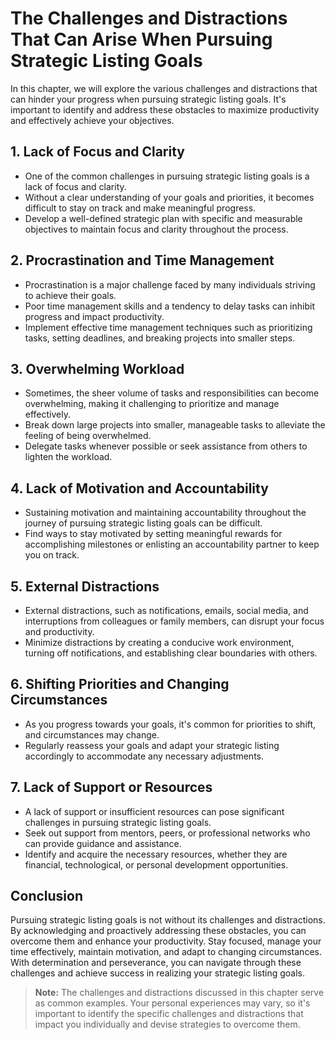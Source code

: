 The Challenges and Distractions That Can Arise When Pursuing Strategic Listing Goals
===============================================================================================

In this chapter, we will explore the various challenges and distractions that can hinder your progress when pursuing strategic listing goals. It's important to identify and address these obstacles to maximize productivity and effectively achieve your objectives.

**1. Lack of Focus and Clarity**
--------------------------------

* One of the common challenges in pursuing strategic listing goals is a lack of focus and clarity.
* Without a clear understanding of your goals and priorities, it becomes difficult to stay on track and make meaningful progress.
* Develop a well-defined strategic plan with specific and measurable objectives to maintain focus and clarity throughout the process.

**2. Procrastination and Time Management**
------------------------------------------

* Procrastination is a major challenge faced by many individuals striving to achieve their goals.
* Poor time management skills and a tendency to delay tasks can inhibit progress and impact productivity.
* Implement effective time management techniques such as prioritizing tasks, setting deadlines, and breaking projects into smaller steps.

**3. Overwhelming Workload**
----------------------------

* Sometimes, the sheer volume of tasks and responsibilities can become overwhelming, making it challenging to prioritize and manage effectively.
* Break down large projects into smaller, manageable tasks to alleviate the feeling of being overwhelmed.
* Delegate tasks whenever possible or seek assistance from others to lighten the workload.

**4. Lack of Motivation and Accountability**
--------------------------------------------

* Sustaining motivation and maintaining accountability throughout the journey of pursuing strategic listing goals can be difficult.
* Find ways to stay motivated by setting meaningful rewards for accomplishing milestones or enlisting an accountability partner to keep you on track.

**5. External Distractions**
----------------------------

* External distractions, such as notifications, emails, social media, and interruptions from colleagues or family members, can disrupt your focus and productivity.
* Minimize distractions by creating a conducive work environment, turning off notifications, and establishing clear boundaries with others.

**6. Shifting Priorities and Changing Circumstances**
-----------------------------------------------------

* As you progress towards your goals, it's common for priorities to shift, and circumstances may change.
* Regularly reassess your goals and adapt your strategic listing accordingly to accommodate any necessary adjustments.

**7. Lack of Support or Resources**
-----------------------------------

* A lack of support or insufficient resources can pose significant challenges in pursuing strategic listing goals.
* Seek out support from mentors, peers, or professional networks who can provide guidance and assistance.
* Identify and acquire the necessary resources, whether they are financial, technological, or personal development opportunities.

**Conclusion**
--------------

Pursuing strategic listing goals is not without its challenges and distractions. By acknowledging and proactively addressing these obstacles, you can overcome them and enhance your productivity. Stay focused, manage your time effectively, maintain motivation, and adapt to changing circumstances. With determination and perseverance, you can navigate through these challenges and achieve success in realizing your strategic listing goals.
> **Note:** The challenges and distractions discussed in this chapter serve as common examples. Your personal experiences may vary, so it's important to identify the specific challenges and distractions that impact you individually and devise strategies to overcome them.
